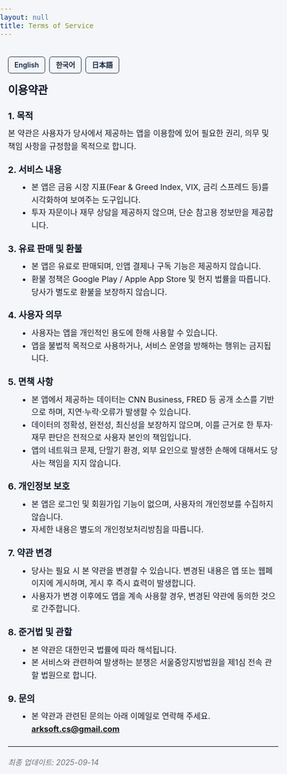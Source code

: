 ```yaml
---
layout: null
title: Terms of Service
---
```


<style>
  :root{
    --fg:#111827;         /* 본문 글자 */
    --bg:#F4F6F9;         /* 앱 전역 배경색 */
    --muted:#6b7280;      /* 보조 텍스트 */
    --border:#d1d5db;     /* 경계선 */
    --card:#ffffff;       /* 카드 배경 */
    --primary:#142743;    /* 브랜드 포인트 컬러 */
  }

  html, body {
    margin:0; padding:0;
    background:var(--bg); color:var(--fg);
    font-family:-apple-system,BlinkMacSystemFont,"Segoe UI",Roboto,"Noto Sans","Apple SD Gothic Neo",sans-serif;
    line-height:1.6; font-size:16px;
    -webkit-font-smoothing:antialiased; text-rendering:optimizeLegibility;
  }
  main.doc {
    max-width: 720px; margin: 0 auto; padding: 20px 16px 48px;
  }

  .lang-switch {
    display:flex; gap:8px; margin-bottom:16px;
  }
  .lang-switch a {
    padding:5px 12px; border-radius:6px;
    border:1px solid var(--primary);
    color:var(--primary);
    font-size:14px; font-weight:600;
    text-decoration:none;
    transition: all .2s;
    background:var(--bg);
  }
  .lang-switch a:hover {
    background:var(--primary); color:white;
  }

  h1 {
    font-size: 22px; font-weight: 800; letter-spacing:-0.2px;
    margin: 6px 0 12px;
  }
  h2 {
    font-size: 18px; font-weight: 700; margin: 20px 0 8px;
  }
  p { margin: 0 0 12px; }
  ul { margin: 0 0 12px 20px; }
  hr { border:0; border-top:1px solid var(--border); margin:20px 0; }
  .updated { color:var(--muted); font-style:italic; font-size:.95rem; margin-top:16px; }
</style>

<main class="doc">

<div class="lang-switch">
  <a href="https://thinker89.github.io/docs_hub/project_market_mood/docs/tos_en.html">English</a>
  <a href="https://thinker89.github.io/docs_hub/project_market_mood/docs/tos_ko.html">한국어</a>
  <a href="https://thinker89.github.io/docs_hub/project_market_mood/docs/tos_ja.html">日本語</a>
</div>

# 이용약관

## 1. 목적
본 약관은 사용자가 당사에서 제공하는 앱을 이용함에 있어 필요한 권리, 의무 및 책임 사항을 규정함을 목적으로 합니다.

## 2. 서비스 내용
- 본 앱은 금융 시장 지표(Fear &amp; Greed Index, VIX, 금리 스프레드 등)를 시각화하여 보여주는 도구입니다.  
- 투자 자문이나 재무 상담을 제공하지 않으며, 단순 참고용 정보만을 제공합니다.  

## 3. 유료 판매 및 환불
- 본 앱은 유료로 판매되며, 인앱 결제나 구독 기능은 제공하지 않습니다.  
- 환불 정책은 Google Play / Apple App Store 및 현지 법률을 따릅니다. 당사가 별도로 환불을 보장하지 않습니다.  

## 4. 사용자 의무
- 사용자는 앱을 개인적인 용도에 한해 사용할 수 있습니다.  
- 앱을 불법적 목적으로 사용하거나, 서비스 운영을 방해하는 행위는 금지됩니다.  

## 5. 면책 사항
- 본 앱에서 제공하는 데이터는 CNN Business, FRED 등 공개 소스를 기반으로 하며, 지연·누락·오류가 발생할 수 있습니다.  
- 데이터의 정확성, 완전성, 최신성을 보장하지 않으며, 이를 근거로 한 투자·재무 판단은 전적으로 사용자 본인의 책임입니다.  
- 앱의 네트워크 문제, 단말기 환경, 외부 요인으로 발생한 손해에 대해서도 당사는 책임을 지지 않습니다.  

## 6. 개인정보 보호
- 본 앱은 로그인 및 회원가입 기능이 없으며, 사용자의 개인정보를 수집하지 않습니다.  
- 자세한 내용은 별도의 개인정보처리방침을 따릅니다.  

## 7. 약관 변경
- 당사는 필요 시 본 약관을 변경할 수 있습니다. 변경된 내용은 앱 또는 웹페이지에 게시하며, 게시 후 즉시 효력이 발생합니다.  
- 사용자가 변경 이후에도 앱을 계속 사용할 경우, 변경된 약관에 동의한 것으로 간주합니다.  

## 8. 준거법 및 관할
- 본 약관은 대한민국 법률에 따라 해석됩니다.  
- 본 서비스와 관련하여 발생하는 분쟁은 서울중앙지방법원을 제1심 전속 관할 법원으로 합니다.  

## 9. 문의
- 본 약관과 관련된 문의는 아래 이메일로 연락해 주세요.  
**arksoft.cs@gmail.com**

<hr />
<div class="updated">최종 업데이트: 2025-09-14</div>

</main>

